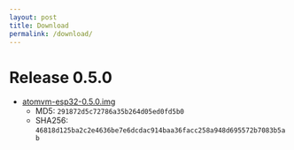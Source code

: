 ```yaml
---
layout: post
title: Download
permalink: /download/
---
```


# Release 0.5.0

* [atomvm-esp32-0.5.0.img](https://github.com/atomvm/AtomVM/releases/download/v0.5.0/AtomVM-v0.5.0-ESP32.img)
    * MD5: `291872d5c72786a35b264d05ed0fd5b0`
    * SHA256: `46818d125ba2c2e4636be7e6dcdac914baa36facc258a948d695572b7083b5ab`


